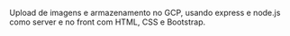 Upload de imagens e armazenamento no GCP, usando express e node.js como server e no front com HTML, CSS e Bootstrap.
